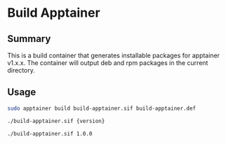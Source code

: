 # Build Apptainer

## Summary

This is a build container that generates installable packages for
apptainer v1.x.x. The container will output deb and rpm packages
in the current directory.

## Usage

```sh
sudo apptainer build build-apptainer.sif build-apptainer.def

./build-apptainer.sif {version}

./build-apptainer.sif 1.0.0
```
